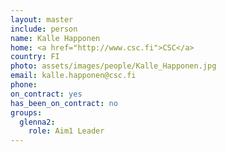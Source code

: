 ```yaml
---
layout: master
include: person
name: Kalle Happonen
home: <a href="http://www.csc.fi">CSC</a>
country: FI
photo: assets/images/people/Kalle_Happonen.jpg
email: kalle.happonen@csc.fi
phone:
on_contract: yes
has_been_on_contract: no
groups:
  glenna2:
    role: Aim1 Leader
---
```

